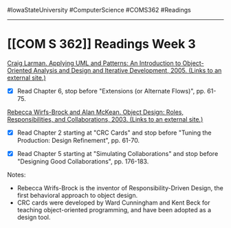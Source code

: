 #IowaStateUniversity
#ComputerScience 
#COMS362 
#Readings


---

# [[COM S 362]] Readings Week 3


[Craig Larman. Applying UML and Patterns: An Introduction to Object-Oriented Analysis and Design and Iterative Development, 2005. (Links to an external site.)](https://iowa-primo.hosted.exlibrisgroup.com/primo-explore/fulldisplay?docid=01IASU_ALMA21220031060002756&context=L&vid=01IASU&lang=en_US&search_scope=ComboPrimocentral&adaptor=Local%20Search%20Engine&tab=default_tab&query=any,contains,applying%20uml%20and%20patterns&offset=0)

- [x] Read Chapter 6, stop before "Extensions (or Alternate Flows)", pp. 61-75.

[Rebecca Wirfs-Brock and Alan McKean. Object Design: Roles, Responsibilities, and Collaborations, 2003. (Links to an external site.)](https://iowa-primo.hosted.exlibrisgroup.com/primo-explore/fulldisplay?docid=01IASU_ALMA51326662210002756&context=L&vid=01IASU&lang=en_US&search_scope=ComboPrimocentral&adaptor=Local%20Search%20Engine&isFrbr=true&tab=default_tab&query=any,contains,Object%20Design%20Roles,%20Responsibilities,%20and%20Collaborations&offset=0)

- [x] Read Chapter 2 starting at "CRC Cards" and stop before "Tuning the Production: Design Refinement", pp. 61-70.

- [x] Read Chapter 5 starting at "Simulating Collaborations" and stop before "Designing Good Collaborations", pp. 176-183.

Notes:

-   Rebecca Wrifs-Brock is the inventor of Responsibility-Driven Design, the first behavioral approach to object design.
-   CRC cards were developed by Ward Cunningham and Kent Beck for teaching object-oriented programming, and have been adopted as a design tool.